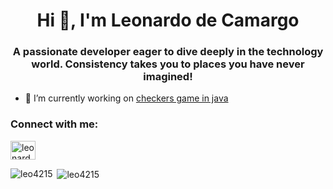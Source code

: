 <h1 align="center">Hi 👋, I'm Leonardo de Camargo</h1>
<h3 align="center">A passionate developer eager to dive deeply in the technology world. Consistency takes you to places you have never imagined!</h3>

- 🔭 I’m currently working on [checkers game in java](https://github.com/leo4215/checkers-system)

<h3 align="left">Connect with me:</h3>
<p align="left">
<a href="https://linkedin.com/in/leonardodecamargo" target="blank"><img align="center" src="https://raw.githubusercontent.com/rahuldkjain/github-profile-readme-generator/master/src/images/icons/Social/linked-in-alt.svg" alt="leonardodecamargo" height="30" width="40" /></a>
</p>

<p><img align="left" src="https://github-readme-stats.vercel.app/api/top-langs?username=leo4215&show_icons=true&locale=en&layout=compact" alt="leo4215" /></p>

<p>&nbsp;<img align="center" src="https://github-readme-stats.vercel.app/api?username=leo4215&show_icons=true&locale=en" alt="leo4215" /></p>
